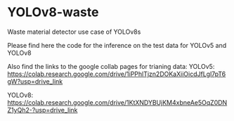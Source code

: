 # YOLOv8-waste
Waste material detector use case of YOLOv8s

Please find here the code for the inference on the test data for YOLOv5 and YOLOv8

Also find the links to the google collab pages for trianing data:
YOLOv5: https://colab.research.google.com/drive/1iPPhlTjzn2DOKaXiiOicdJfLgl7pT6gW?usp=drive_link

YOLOv8: https://colab.research.google.com/drive/1KtXNDYBUjKM4xbneAe5OqZ0DNZ1yQh2-?usp=drive_link

